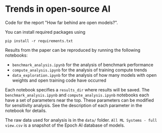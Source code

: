 # Trends in open-source AI

Code for the report "How far behind are open models?".

You can install required packages using

```
pip install -r requirements.txt
```

Results from the paper can be reproduced by running the following notebooks:

- `benchmark_analysis.ipynb` for the analysis of benchmark performance
- `compute_analysis.ipynb` for the analysis of training compute trends
- `data_exploration.ipynb` for the analysis of how many models with open weights and open training code have occurred

Each notebook specifies a `results_dir` where results will be saved.
The `benchmark_analysis.ipynb` and `compute_analysis.ipynb` notebooks each have a set of parameters near the top.
These parameters can be modified for sensitivity analysis.
See the description of each parameter in the notebook for details.

The raw data used for analysis is in the `data/` folder.
`All ML Systems - full view.csv` is a snapshot of the Epoch AI database of models.
